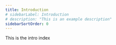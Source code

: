 ```yaml
---
title: Introduction
# sidebarLabel: Introduction
# description: "This is an example description"
sidebarSortOrder: 0
---
```


This is the intro index
